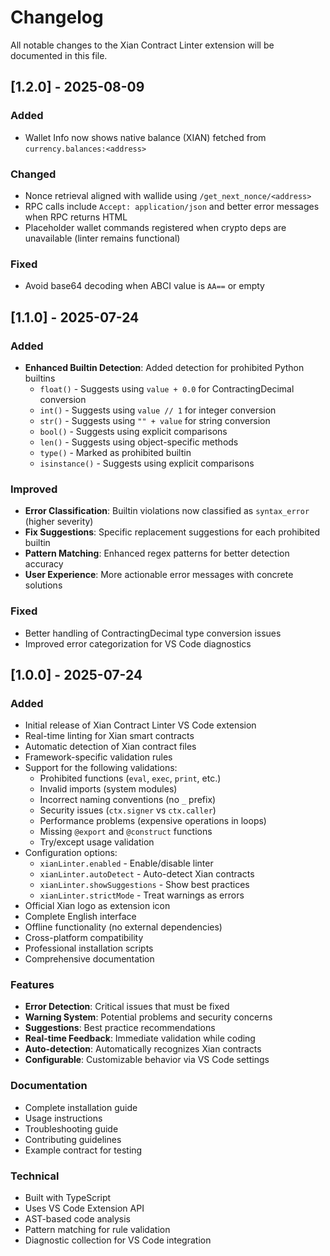 # Changelog

All notable changes to the Xian Contract Linter extension will be documented in this file.

## [1.2.0] - 2025-08-09

### Added
- Wallet Info now shows native balance (XIAN) fetched from `currency.balances:<address>`

### Changed
- Nonce retrieval aligned with wallide using `/get_next_nonce/<address>`
- RPC calls include `Accept: application/json` and better error messages when RPC returns HTML
- Placeholder wallet commands registered when crypto deps are unavailable (linter remains functional)

### Fixed
- Avoid base64 decoding when ABCI value is `AA==` or empty

## [1.1.0] - 2025-07-24

### Added
- **Enhanced Builtin Detection**: Added detection for prohibited Python builtins
  - `float()` - Suggests using `value + 0.0` for ContractingDecimal conversion
  - `int()` - Suggests using `value // 1` for integer conversion
  - `str()` - Suggests using `"" + value` for string conversion
  - `bool()` - Suggests using explicit comparisons
  - `len()` - Suggests using object-specific methods
  - `type()` - Marked as prohibited builtin
  - `isinstance()` - Suggests using explicit comparisons

### Improved
- **Error Classification**: Builtin violations now classified as `syntax_error` (higher severity)
- **Fix Suggestions**: Specific replacement suggestions for each prohibited builtin
- **Pattern Matching**: Enhanced regex patterns for better detection accuracy
- **User Experience**: More actionable error messages with concrete solutions

### Fixed
- Better handling of ContractingDecimal type conversion issues
- Improved error categorization for VS Code diagnostics

## [1.0.0] - 2025-07-24

### Added
- Initial release of Xian Contract Linter VS Code extension
- Real-time linting for Xian smart contracts
- Automatic detection of Xian contract files
- Framework-specific validation rules
- Support for the following validations:
  - Prohibited functions (`eval`, `exec`, `print`, etc.)
  - Invalid imports (system modules)
  - Incorrect naming conventions (no `_` prefix)
  - Security issues (`ctx.signer` vs `ctx.caller`)
  - Performance problems (expensive operations in loops)
  - Missing `@export` and `@construct` functions
  - Try/except usage validation
- Configuration options:
  - `xianLinter.enabled` - Enable/disable linter
  - `xianLinter.autoDetect` - Auto-detect Xian contracts
  - `xianLinter.showSuggestions` - Show best practices
  - `xianLinter.strictMode` - Treat warnings as errors
- Official Xian logo as extension icon
- Complete English interface
- Offline functionality (no external dependencies)
- Cross-platform compatibility
- Professional installation scripts
- Comprehensive documentation

### Features
- **Error Detection**: Critical issues that must be fixed
- **Warning System**: Potential problems and security concerns
- **Suggestions**: Best practice recommendations
- **Real-time Feedback**: Immediate validation while coding
- **Auto-detection**: Automatically recognizes Xian contracts
- **Configurable**: Customizable behavior via VS Code settings

### Documentation
- Complete installation guide
- Usage instructions
- Troubleshooting guide
- Contributing guidelines
- Example contract for testing

### Technical
- Built with TypeScript
- Uses VS Code Extension API
- AST-based code analysis
- Pattern matching for rule validation
- Diagnostic collection for VS Code integration